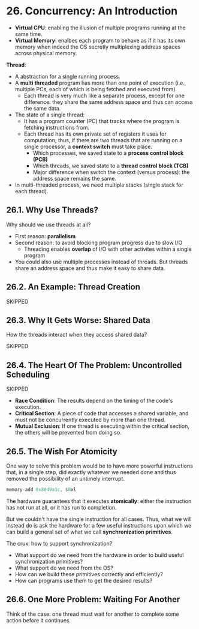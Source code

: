# 26. Concurrency: An Introduction

- **Virtual CPU**: enabling the illusion of multiple programs running at the same time.
- **Virtual Memory**: enalbes each program to behave as if it has its own memory when indeed the OS secretly multiplexing address spaces across physical memory.

**Thread**:
- A abstraction for a single running process.
- A **multi threaded** program has more than one point of execution (i.e., multiple PCs, each of which is being fetched and executed from).
    - Each thread is very much like a separate process, except for one difference: they share the same address space and thus can access the same data.
- The state of a single thread:
    - It has a program counter (PC) that tracks where the program is fetching instructions from.
    - Each thread has its own private set of registers it uses for computation; thus, if there are two threads that are running on a single processor, a **context switch** must take place.
        - Which processes, we saved state to a **process control block (PCB)**
        - Which threads, we saved state to a **thread control block (TCB)**
        - Major difference when switch the context (versus process): the address space remains the same.
- In multi-threaded process, we need multiple stacks (single stack for each thread).

## 26.1. Why Use Threads?

Why should we use threads at all?
- First reason: **parallelism**
- Second reason: to avoid blocking program progress due to slow I/O
    - Threading enables **overlap** of I/O with other activites within a single program
- You could also use multiple processes instead of threads. But threads share an address space and thus make it easy to share data.

## 26.2. An Example: Thread Creation

SKIPPED

## 26.3. Why It Gets Worse: Shared Data

How the threads interact when they access shared data?

SKIPPED

## 26.4. The Heart Of The Problem: Uncontrolled Scheduling

SKIPPED

- **Race Condition**: The results depend on the timing of the code's execution.
- **Critical Section**: A piece of code that accesses a shared variable, and must not be concurrently executed by more than one thread.
- **Mutual Exclusion**: If one thread is executing within the critical section, the others will be prevented from doing so.

## 26.5. The Wish For Atomicity

One way to solve this problem would be to have more powerful instructions that, in a single step, did exactly whatever we needed done and thus removed the possibility of an untimely interrupt.

```nasm
memory-add 0x8049a1c, $0xl
```

The hardware guarantees that it executes **atomically**: either the instruction has not run at all, or it has run to completion.

But we couldn't have the single instruction for all cases.
Thus, what we will instead do is ask the hardware for a few useful instructions upon which we can build a general set of what we call **synchronization primitives**.

The crux: how to support synchronization?
- What support do we need from the hardware in order to build useful synchronization primitives?
- What support do we need from the OS?
- How can we build these primitives correctly and efficiently?
- How can programs use them to get the desired results?

## 26.6. One More Problem: Waiting For Another

Think of the case: one thread must wait for another to complete some action before it continues.

